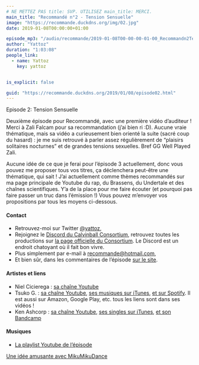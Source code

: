 ```yaml
---
# NE METTEZ PAS title: SVP. UTILISEZ main_title: MERCI.
main_title: "Recommandé n°2 - Tension Sensuelle"
image: "https://recommande.duckdns.org/img/02.jpg"
date: 2019-01-08T00:00:00+01:00

episode_mp3: "/audio/recommande/2019-01-08T00-00-00-01-00_Recommandn2TensionSensuelle.mp3"
author: "Yattoz"
duration: "1:03:08"
people_link: 
  - name: Yattoz
    key: yattoz


is_explicit: false

guid: "https://recommande.duckdns.org/2019/01/08/episode02.html"
---
```


<PodcastHeader/>

<!-- ECRIRE LA DESCRIPTION DE L'EPISODE SOUS CETTE LIGNE -->


 Episode 2: Tension Sensuelle 

<p>Deuxième épisode pour Recommandé, avec une première vidéo d’auditeur ! Merci à Zali Falcam pour sa recommandation (j’ai bien ri :D). Aucune vraie thématique, mais sa vidéo a curieusement bien orienté la suite (sacré coup du hasard) : je me suis retrouvé à parler assez régulièrement de “plaisirs solitaires nocturnes” et de grandes tensions sexuelles. Bref GG Well Played Zali.</p>

<p>Aucune idée de ce que je ferai pour l’épisode 3 actuellement, donc vous pouvez me proposer tous vos titres, ça déclenchera peut-être une thématique, qui sait ! J’ai actuellement comme thèmes recommandés sur ma page principale de Youtube du rap, du Brassens, du Undertale et des chaînes scientifiques. Y’a de la place pour me faire écouter (et pourquoi pas faire passer un truc dans l’émission !) Vous pouvez m’envoyer vos propositions par tous les moyens ci-dessous.</p>

<h4>Contact</h4>

<ul>
  <li>Retrouvez-moi sur Twitter <a href="https://twitter.com/yattoz" rel="nofollow">@yattoz</a>,</li>
  <li>Rejoignez le <a href="https://discord.gg/4RnA9v7" rel="nofollow">Discord du Calvinball Consortium</a>, retrouvez toutes les productions sur <a href="https://calvinballradio.wordpress.com/" rel="nofollow">la page officielle du Consortium</a>. Le Discord est un endroit chatoyant où il fait bon vivre.</li>
  <li>Plus simplement par e-mail à <a href="mailto:recommande@hotmail.com" rel="nofollow">recommande@hotmail.com</a>,</li>
  <li>Et bien sûr, dans les commentaires de l’épisode <a href="https://recommande.duckdns.org" rel="nofollow">sur le site</a>.</li>
</ul>

<h4>Artistes et liens</h4>

<ul>
  <li>Niel Cicierega : <a href="https://www.youtube.com/channel/UCDrJor35jYVnuC3JgRzheIw" rel="nofollow">sa chaîne Youtube</a></li>
  <li>Tsuko G. : <a href="https://www.youtube.com/channel/UCeONfStw8OrYUwD5Fd9gX7Q" rel="nofollow">sa chaîne Youtube</a>, <a href="https://itunes.apple.com/us/album/tsukos-covers-vol-i/id1209774527" rel="nofollow">ses musiques sur iTunes</a>, <a href="https://open.spotify.com/album/2CZRYDkA8Q1pJh8xx8Om7K?play=true&amp;utm_source=open.spotify.com&amp;utm_medium=open" rel="nofollow">et sur Spotify</a>. Il est aussi sur Amazon, Google Play, etc. tous les liens sont dans ses vidéos !</li>
  <li>Ken Ashcorp : <a href="https://www.youtube.com/user/kenashcorp" rel="nofollow">sa chaîne Youtube</a>, <a href="https://itunes.apple.com/us/album/absolute-territory-single/id617199533" rel="nofollow">ses singles sur iTunes</a>, <a href="https://kenashcorp.bandcamp.com/" rel="nofollow">et son Bandcamp</a></li>
</ul>

<h4>Musiques</h4>

<ul>
  <li><a href="https://www.youtube.com/playlist?list=PLNjXbZkItxtby8GsI-VrVxdXDgxQxsXpZ" rel="nofollow">La playlist Youtube de l’épisode</a></li>
</ul>

<p><a href="https://www.youtube.com/watch?v=axn2tpbzBhE" rel="nofollow">Une idée amusante avec MikuMikuDance</a></p>



